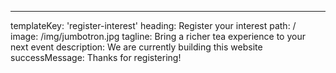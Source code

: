 ---
templateKey: 'register-interest'
heading: Register your interest
path: /
image: /img/jumbotron.jpg
tagline: Bring a richer tea experience to your next event
description: We are currently building this website
successMessage: Thanks for registering!